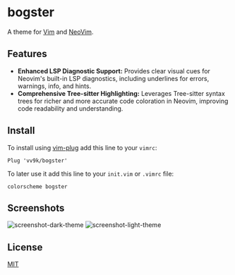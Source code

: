 # bogster

A theme for [Vim](https://www.vim.org/) and [NeoVim](https://neovim.io/).

## Features

*   **Enhanced LSP Diagnostic Support:** Provides clear visual cues for Neovim's built-in LSP diagnostics, including underlines for errors, warnings, info, and hints.
*   **Comprehensive Tree-sitter Highlighting:** Leverages Tree-sitter syntax trees for richer and more accurate code coloration in Neovim, improving code readability and understanding.

## Install
To install using [vim-plug](https://github.com/junegunn/vim-plug) add this line to your `vimrc`:  
```vim
Plug 'vv9k/bogster'
```

To later use it add this line to your `init.vim` or `.vimrc` file:
```vim
colorscheme bogster
```

## Screenshots

![screenshot-dark-theme](https://raw.githubusercontent.com/vv9k/bogster/master/assets/screen.png)
![screenshot-light-theme](https://raw.githubusercontent.com/vv9k/bogster/master/assets/screen_light.png)

## License
[MIT](https://raw.githubusercontent.com/vv9k/bogster/master/LICENSE)
